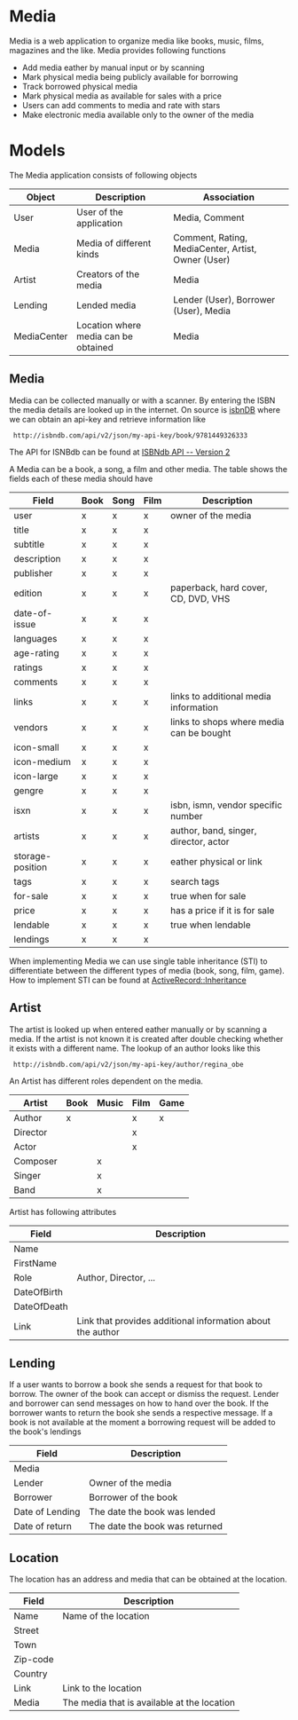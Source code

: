 # Media
Media is a web application to organize media like books, music, films, 
magazines and the like. Media provides following functions

* Add media eather by manual input or by scanning
* Mark physical media being publicly available for borrowing
* Track borrowed physical media
* Mark physical media as available for sales with a price
* Users can add comments to media and rate with stars
* Make electronic media available only to the owner of the media

# Models
The Media application consists of following objects

Object       | Description                          | Association
------------ | ------------------------------------ | ------------------------
User         | User of the application              | Media, Comment
Media        | Media of different kinds             | Comment, Rating, MediaCenter, Artist, Owner (User)
Artist       | Creators of the media                | Media
Lending      | Lended media                         | Lender (User), Borrower (User), Media
MediaCenter  | Location where media can be obtained | Media

## Media
Media can be collected manually or with a scanner. By entering the ISBN the
media details are looked up in the internet. On source is 
[isbnDB](http://isbndb.com) where we can obtain an api-key and retrieve 
information like

     http://isbndb.com/api/v2/json/my-api-key/book/9781449326333

The API for ISNBdb can be found at 
[ISBNdb API -- Version 2](http://isbndb.com/api/v2/docs)

A Media can be a book, a song, a film and other media. The table shows the
fields each of these media should have

Field            | Book | Song | Film | Description
---------------- | ---- | ---- | ---- | --------------------------------------
user             | x    | x    | x    | owner of the media
title            | x    | x    | x    | 
subtitle         | x    | x    | x    |
description      | x    | x    | x    |
publisher        | x    | x    | x    |
edition          | x    | x    | x    | paperback, hard cover, CD, DVD, VHS
date-of-issue    | x    | x    | x    |
languages        | x    | x    | x    |
age-rating       | x    | x    | x    | 
ratings          | x    | x    | x    |
comments         | x    | x    | x    |
links            | x    | x    | x    | links to additional media information
vendors          | x    | x    | x    | links to shops where media can be bought
icon-small       | x    | x    | x    |
icon-medium      | x    | x    | x    |
icon-large       | x    | x    | x    |
gengre           | x    | x    | x    |
isxn             | x    | x    | x    | isbn, ismn, vendor specific number
artists          | x    | x    | x    | author, band, singer, director, actor
storage-position | x    | x    | x    | eather physical or link
tags             | x    | x    | x    | search tags
for-sale         | x    | x    | x    | true when for sale
price            | x    | x    | x    | has a price if it is for sale
lendable         | x    | x    | x    | true when lendable
lendings         | x    | x    | x    | 

When implementing Media we can use single table inheritance (STI) to 
differentiate between the different types of media (book, song, film, game).
How to implement STI can be found at [ActiveRecord::Inheritance](http://api.rubyonrails.org/classes/ActiveRecord/Inheritance.html)

## Artist
The artist is looked up when entered eather manually or by scanning a media. If
the artist is not known it is created after double checking whether it exists
with a different name. The lookup of an author looks like this

     http://isbndb.com/api/v2/json/my-api-key/author/regina_obe

An Artist has different roles dependent on the media.

Artist   | Book | Music | Film | Game
-------- | ---- | ----- | ---- | ----
Author   | x    |       | x    | x 
Director |      |       | x    |
Actor    |      |       | x    |
Composer |      | x     |      |
Singer   |      | x     |      | 
Band     |      | x     |      |

Artist has following attributes

Field       | Description
------------| ----------------------------------------------------------
Name        | 
FirstName   |
Role        | Author, Director, ...
DateOfBirth |
DateOfDeath |
Link        | Link that provides additional information about the author

## Lending
If a user wants to borrow a book she sends a request for that book to borrow. 
The owner of the book can accept or dismiss the request. Lender and borrower can
send messages on how to hand over the book. If the borrower wants to return the 
book she sends a respective message. If a book is not available at the moment a
borrowing request will be added to the book's lendings

Field           | Description
--------------- | -----------------------
Media           |
Lender          | Owner of the media
Borrower        | Borrower of the book
Date of Lending | The date the book was lended
Date of return  | The date the book was returned

## Location
The location has an address and media that can be obtained at the location.

Field           | Description
--------------- | -------------------------------------------
Name            | Name of the location
Street          |
Town            | 
Zip-code        |
Country         |
Link            | Link to the location
Media           | The media that is available at the location

